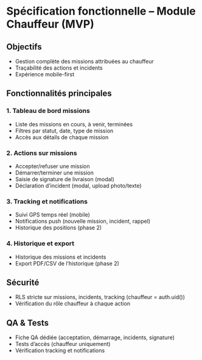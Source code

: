 # Spécification fonctionnelle – Module Chauffeur (MVP)

## Objectifs
- Gestion complète des missions attribuées au chauffeur
- Traçabilité des actions et incidents
- Expérience mobile-first

## Fonctionnalités principales

### 1. Tableau de bord missions
- Liste des missions en cours, à venir, terminées
- Filtres par statut, date, type de mission
- Accès aux détails de chaque mission

### 2. Actions sur missions
- Accepter/refuser une mission
- Démarrer/terminer une mission
- Saisie de signature de livraison (modal)
- Déclaration d’incident (modal, upload photo/texte)

### 3. Tracking et notifications
- Suivi GPS temps réel (mobile)
- Notifications push (nouvelle mission, incident, rappel)
- Historique des positions (phase 2)

### 4. Historique et export
- Historique des missions et incidents
- Export PDF/CSV de l’historique (phase 2)

## Sécurité
- RLS stricte sur missions, incidents, tracking (chauffeur = auth.uid())
- Vérification du rôle chauffeur à chaque action

## QA & Tests
- Fiche QA dédiée (acceptation, démarrage, incidents, signature)
- Tests d’accès (chauffeur uniquement)
- Vérification tracking et notifications
